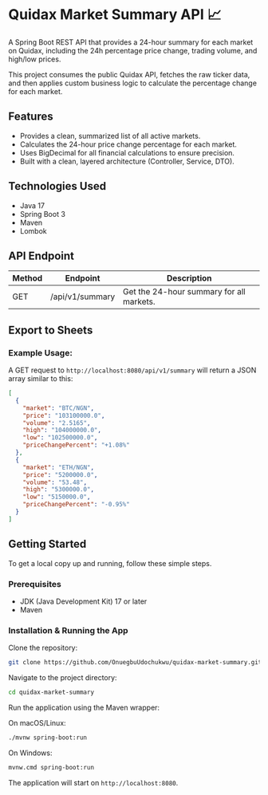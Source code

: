 # Quidax Market Summary API 📈

A Spring Boot REST API that provides a 24-hour summary for each market on Quidax, including the 24h percentage price change, trading volume, and high/low prices.

This project consumes the public Quidax API, fetches the raw ticker data, and then applies custom business logic to calculate the percentage change for each market.

## Features

- Provides a clean, summarized list of all active markets.
- Calculates the 24-hour price change percentage for each market.
- Uses BigDecimal for all financial calculations to ensure precision.
- Built with a clean, layered architecture (Controller, Service, DTO).

## Technologies Used

- Java 17
- Spring Boot 3
- Maven
- Lombok

## API Endpoint

| Method | Endpoint          | Description                                   |
|--------|-------------------|-----------------------------------------------|
| GET    | /api/v1/summary    | Get the 24-hour summary for all markets.     |

## Export to Sheets

### Example Usage:
A GET request to `http://localhost:8080/api/v1/summary` will return a JSON array similar to this:

```json
[
  {
    "market": "BTC/NGN",
    "price": "103100000.0",
    "volume": "2.5165",
    "high": "104000000.0",
    "low": "102500000.0",
    "priceChangePercent": "+1.08%"
  },
  {
    "market": "ETH/NGN",
    "price": "5200000.0",
    "volume": "53.48",
    "high": "5300000.0",
    "low": "5150000.0",
    "priceChangePercent": "-0.95%"
  }
]
```

## Getting Started

To get a local copy up and running, follow these simple steps.

### Prerequisites

- JDK (Java Development Kit) 17 or later
- Maven

### Installation & Running the App

Clone the repository:

```bash
git clone https://github.com/OnuegbuUdochukwu/quidax-market-summary.git
```

Navigate to the project directory:

```bash
cd quidax-market-summary
```

Run the application using the Maven wrapper:

On macOS/Linux:

```bash
./mvnw spring-boot:run
```

On Windows:

```bash
mvnw.cmd spring-boot:run
```

The application will start on `http://localhost:8080`.

